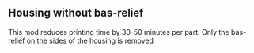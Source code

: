 ## Housing without bas-relief

This mod reduces printing time by 30-50 minutes per part.
Only the bas-relief on the sides of the housing is removed